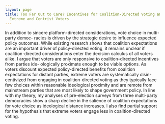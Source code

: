 ```yaml
---
layout: page
title: Too Far Out to Care? Incentives for Coalition-Directed Voting among
  Extreme and Centrist Voters
---
```


In addition to sincere platform-directed considerations, vote choice in multi-party democ-
racies is driven by the strategic desire to influence expected policy outcomes. While existing research shows that coalition expectations are an important driver of policy-directed voting, it remains unclear if coalition-directed considerations enter the decision calculus of all voters alike. I argue that voters are only responsive to coalition-directed incentives from parties ide- ologically proximate enough to be viable options. As voters discount expected policy-directed benefits from coalition expectations for distant parties, extreme voters are systematically disin- centivized from engaging in coalition-directed voting as they typically face few choices within reasonable ideological proximity and are remote from mainstream parties that are most likely to shape government policy. In line with my theory, my analyses of pre-election surveys from three multi-party democracies show a sharp decline in the salience of coalition expectations for vote choice as ideological distance increases. I also find partial support for the hypothesis that extreme voters engage less in coalition-directed voting.